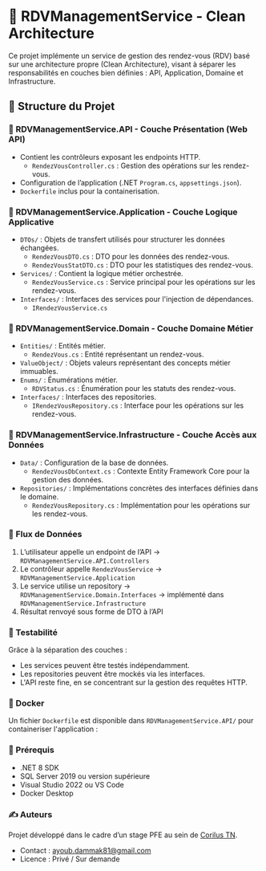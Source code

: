 # 🏥 RDVManagementService - Clean Architecture

Ce projet implémente un service de gestion des rendez-vous (RDV) basé sur une architecture propre (Clean Architecture), visant à séparer les responsabilités en couches bien définies : API, Application, Domaine et Infrastructure.

## 📁 Structure du Projet

### 📌 RDVManagementService.API - Couche Présentation (Web API)

- Contient les contrôleurs exposant les endpoints HTTP.
  - `RendezVousController.cs` : Gestion des opérations sur les rendez-vous.
- Configuration de l’application (.NET `Program.cs`, `appsettings.json`).
- `Dockerfile` inclus pour la containerisation.

### 📌 RDVManagementService.Application - Couche Logique Applicative

- `DTOs/` : Objets de transfert utilisés pour structurer les données échangées.
  - `RendezVousDTO.cs` : DTO pour les données des rendez-vous.
  - `RendezVousStatDTO.cs` : DTO pour les statistiques des rendez-vous.
- `Services/` : Contient la logique métier orchestrée.
  - `RendezVousService.cs` : Service principal pour les opérations sur les rendez-vous.
- `Interfaces/` : Interfaces des services pour l'injection de dépendances.
  - `IRendezVousService.cs`

### 📌 RDVManagementService.Domain - Couche Domaine Métier

- `Entities/` : Entités métier.
  - `RendezVous.cs` : Entité représentant un rendez-vous.
- `ValueObject/` : Objets valeurs représentant des concepts métier immuables.
- `Enums/` : Énumérations métier.
  - `RDVStatus.cs` : Énumération pour les statuts des rendez-vous.
- `Interfaces/` : Interfaces des repositories.
  - `IRendezVousRepository.cs` : Interface pour les opérations sur les rendez-vous.

### 📌 RDVManagementService.Infrastructure - Couche Accès aux Données

- `Data/` : Configuration de la base de données.
  - `RendezVousDbContext.cs` : Contexte Entity Framework Core pour la gestion des données.
- `Repositories/` : Implémentations concrètes des interfaces définies dans le domaine.
  - `RendezVousRepository.cs` : Implémentation pour les opérations sur les rendez-vous.

### 🔄 Flux de Données

1. L’utilisateur appelle un endpoint de l’API → `RDVManagementService.API.Controllers`
2. Le contrôleur appelle `RendezVousService` → `RDVManagementService.Application`
3. Le service utilise un repository → `RDVManagementService.Domain.Interfaces` → implémenté dans `RDVManagementService.Infrastructure`
4. Résultat renvoyé sous forme de DTO à l’API

### 🧪 Testabilité

Grâce à la séparation des couches :

- Les services peuvent être testés indépendamment.
- Les repositories peuvent être mockés via les interfaces.
- L'API reste fine, en se concentrant sur la gestion des requêtes HTTP.

### 🐳 Docker

Un fichier `Dockerfile` est disponible dans `RDVManagementService.API/` pour containeriser l'application :

### 📌 Prérequis

- .NET 8 SDK
- SQL Server 2019 ou version supérieure
- Visual Studio 2022 ou VS Code
- Docker Desktop

### ✍️ Auteurs

Projet développé dans le cadre d’un stage PFE au sein de [Corilus TN](https://www.corilus.be/fr/).

- Contact : [ayoub.dammak81@gmail.com](mailto:ayoub.dammak81@gmail.com)
- Licence : Privé / Sur demande